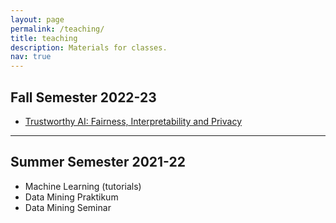 ```yaml
---
layout: page
permalink: /teaching/
title: teaching
description: Materials for classes.
nav: true
---
```


## Fall Semester 2022-23

* [Trustworthy AI: Fairness, Interpretability and Privacy]({{site.baseurl}}/trust-class)

<hr>

## Summer Semester 2021-22

* Machine Learning (tutorials)
* Data Mining Praktikum
* Data Mining Seminar

